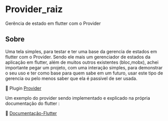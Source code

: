 # Provider_raiz

Gerência de estado em flutter com o Provider

## Sobre

Uma tela simples, para testar e ter uma base da gerencia de estados em flutter com o Provider. Sendo ele mais um gerenciador de estados da aplicação em flutter, além de muitos outros existentes (bloc,mobx), achei importante pegar um projeto, com uma interação simples, para demonstrar o seu uso e ter como base para quem sabe em um futuro, usar este tipo de gerencia ou pelo menos saber que ela é passivel de ser usada.

🔗 Plugin [Provider](https://pub.dev/packages/provider)

Um exemplo do provider sendo implementado e explicado na própria documentação do flutter :

🔗  [Documentação-Flutter](https://flutter.dev/docs/development/data-and-backend/state-mgmt/simple)

